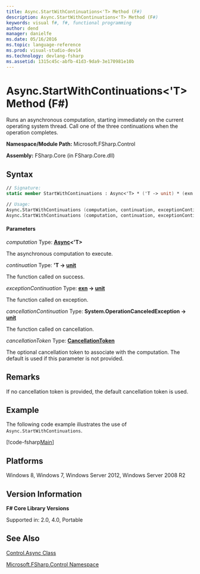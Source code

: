 ```yaml
---
title: Async.StartWithContinuations<'T> Method (F#)
description: Async.StartWithContinuations<'T> Method (F#)
keywords: visual f#, f#, functional programming
author: dend
manager: danielfe
ms.date: 05/16/2016
ms.topic: language-reference
ms.prod: visual-studio-dev14
ms.technology: devlang-fsharp
ms.assetid: 1315c45c-abfb-41d3-9da9-3e170981e10b 
---
```


# Async.StartWithContinuations<'T> Method (F#)

Runs an asynchronous computation, starting immediately on the current operating system thread. Call one of the three continuations when the operation completes.

**Namespace/Module Path:** Microsoft.FSharp.Control

**Assembly:** FSharp.Core (in FSharp.Core.dll)

## Syntax

```fsharp
// Signature:
static member StartWithContinuations : Async<'T> * ('T -> unit) * (exn -> unit) * (OperationCanceledException -> unit) * ?CancellationToken -> unit

// Usage:
Async.StartWithContinuations (computation, continuation, exceptionContinuation, cancellationContinuation)
Async.StartWithContinuations (computation, continuation, exceptionContinuation, cancellationContinuation, cancellationToken = cancellationToken)
```

#### Parameters

*computation*
Type: **[Async](https://msdn.microsoft.com/library/e0b28ea2-dea5-4021-b2b9-d7d4761babde)&lt;'T&gt;**

The asynchronous computation to execute.

*continuation*
Type: **'T -&gt; [unit](https://msdn.microsoft.com/library/00b837c2-6c8a-483a-87d3-0479c64037a7)**

The function called on success.

*exceptionContinuation*
Type: **[exn](https://msdn.microsoft.com/library/e1569b69-3b30-440b-8c6f-966d1c6a06ab) -&gt; [unit](https://msdn.microsoft.com/library/00b837c2-6c8a-483a-87d3-0479c64037a7)**

The function called on exception.

*cancellationContinuation*
Type: **System.OperationCanceledException -&gt; [unit](https://msdn.microsoft.com/library/00b837c2-6c8a-483a-87d3-0479c64037a7)**

The function called on cancellation.

*cancellationToken*
Type: **[CancellationToken](https://msdn.microsoft.com/library/31a3eafe-b61b-46c4-927d-bc9a3ae357c2)**

The optional cancellation token to associate with the computation. The default is used if this parameter is not provided.

## Remarks

If no cancellation token is provided, the default cancellation token is used.

## Example

The following code example illustrates the use of `Async.StartWithContinuations`.

[!code-fsharp[Main](~/samples/snippets/fsharp/async-apis/snippet5.fs)]

## Platforms

Windows 8, Windows 7, Windows Server 2012, Windows Server 2008 R2

## Version Information

**F# Core Library Versions**

Supported in: 2.0, 4.0, Portable

## See Also

[Control.Async Class](Control.Async-Class-%5BFSharp%5D.md)

[Microsoft.FSharp.Control Namespace](Microsoft.FSharp.Control-Namespace-%5BFSharp%5D.md)